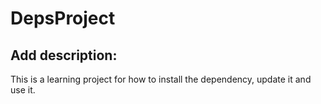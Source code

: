 # DepsProject

## Add description: 
This is a learning project for how to install the dependency, update it and use it.

